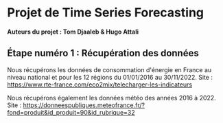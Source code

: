 # Projet de Time Series Forecasting

**Auteurs du projet : Tom Djaaleb & Hugo Attali**

## Étape numéro 1 : Récupération des données

Nous récupérons les données de consommation d'énergie en France au niveau national et pour les 12 régions du 01/01/2016 au 30/11/2022.
Site : https://www.rte-france.com/eco2mix/telecharger-les-indicateurs

Nous récupérons également les données météo des années 2016 à 2022.
Site : https://donneespubliques.meteofrance.fr/?fond=produit&id_produit=90&id_rubrique=32


